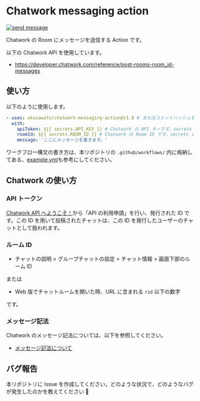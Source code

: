 # Chatwork messaging action

[![send message](https://github.com/okuzawats/chatwork-messaging-action/actions/workflows/example.yml/badge.svg)](https://github.com/okuzawats/chatwork-messaging-action/actions/workflows/example.yml)

Chatwork の Room にメッセージを送信する Action です。

以下の Chatwork API を使用しています。

- https://developer.chatwork.com/reference/post-rooms-room_id-messages

## 使い方

以下のように使用します。

```yml
- uses: okuzawats/chatwork-messaging-action@v1.0 # またはコミットハッシュを使用してください。
  with:
    apiToken: ${{ secrets.API_KEY }} # Chatwork の API キーです。secrets の利用を推奨します。
    roomId: ${{ secrets.ROOM_ID }} # Chatwork の Room ID です。secrets の利用を推奨します。
    message: 'ここにメッセージを書きます。'
```

ワークフロー構文の書き方は、本リポジトリの `.github/workflows/` 内に格納してある、[example.yml](https://github.com/okuzawats/chatwork-messaging-action/blob/main/.github/workflows/example.yml)も参考にしてください。

## Chatwork の使い方

### API トークン

[Chatwork API へようこそ！](https://developer.chatwork.com/docs)から「API の利用申請」を行い、発行された ID です。この ID を用いて投稿されたチャットは、この ID を発行したユーザーのチャットとして扱われます。

### ルーム ID

- チャットの説明 > グループチャットの設定 > チャット情報 > 画面下部のルーム ID

または

- Web 版でチャットルームを開いた時、URL に含まれる `rid` 以下の数字

です。

### メッセージ記法

Chatwork のメッセージ記法については、以下を参照してください。

- [メッセージ記法について](https://developer.chatwork.com/docs/message-notation)

## バグ報告

本リポジトリに Issue を作成してください。どのような状況で、どのようなバグが発生したのかを教えてください 🙇

